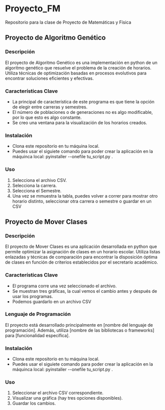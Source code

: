 # Proyecto_FM
Repositorio para la clase de Proyecto de Matemáticas y Física 

## Proyecto de Algoritmo Genético

### Descripción
El proyecto de Algoritmo Genético es una implementación en python de un algoritmo genético que resuelve el problema de la creación de horarios. Utiliza técnicas de optimización basadas en procesos evolutivos para encontrar soluciones eficientes y efectivas.

### Características Clave
- La principal de característica de este programa es que tiene la opción de elegir entre carreras y semestres.
- El número de poblaciones o de generaciones no es algo modificable, por lo que esto es algo constante.
- Se creo una ventana para la visualización de los horarios creados.


### Instalación
- Clona este repositorio en tu máquina local.
- Puedes usar el siguiete comando para poder crear la aplicación en la máquinca local: pyinstaller --onefile tu_script.py .

### Uso
1. Selecciona el archivo CSV.
2. Selecciona la carrera.
3. Selecciona el Semestre.
4. Una vez se mmuestra la tabla, puedes volver a correr para mostrar otro horario distinto, seleccionar otra carrera o semestre o guardar en un CSV


## Proyecto de Mover Clases

### Descripción
El proyecto de Mover Clases es una aplicación desarrollada en python que permite optimizar la asignación de clases en un horario escolar. Utiliza listas enlazadas y técnicas de comparación para encontrar la disposición óptima de clases en función de criterios establecidos por el secretarío académico.

### Características Clave
- El programa corre una vez seleccionado el archivo.
- Se muestran tres gráficas, la cual vemos el cambio antes y después de usar los programas.
- Podemos guardarlo en un archivo CSV

### Lenguaje de Programación
El proyecto está desarrollado principalmente en [nombre del lenguaje de programación]. Además, utiliza [nombre de las bibliotecas o frameworks] para [funcionalidad específica].

### Instalación
- Clona este repositorio en tu máquina local.
- Puedes usar el siguiete comando para poder crear la aplicación en la máquinca local: pyinstaller --onefile tu_script.py .

### Uso
1. Seleccionar el archivo CSV correspondiente.
2. Visualizar una gráfica (hay tres opciones disponibles).
3. Guardar los cambios.


